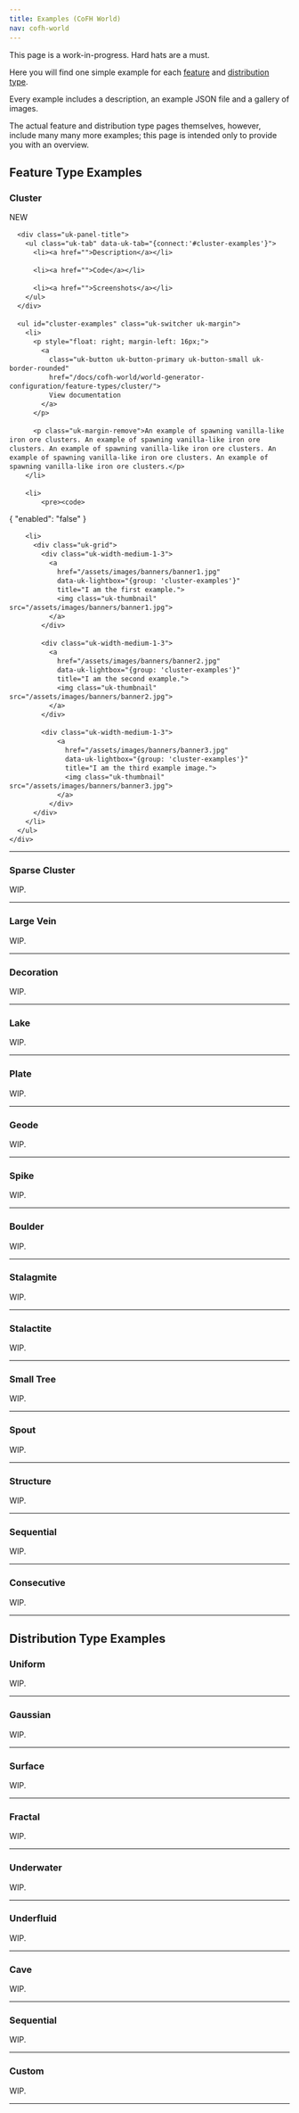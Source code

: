 ```yaml
---
title: Examples (CoFH World)
nav: cofh-world
---
```


<div class="uk-alert uk-margin-large-bottom">
  <i class="uk-icon-info-circle"></i> This page is a work-in-progress. Hard hats are a must.
</div>

Here you will find one simple example for each [feature](world-generator-configuration/feature-types/) and [distribution type](world-generator-configuration/distribution-types/).

Every example includes a description, an example JSON file and a gallery of images.

The actual feature and distribution type pages themselves, however, include many many more examples; this page is intended only to provide you with an overview.

## Feature Type Examples

### Cluster

<div class="uk-grid">
  <div class="uk-width-1">
    <div class="uk-panel uk-panel-box"> <!-- uk-panel-box-primary -->
      <div class="uk-panel-badge uk-badge">NEW</div>

      <div class="uk-panel-title">
        <ul class="uk-tab" data-uk-tab="{connect:'#cluster-examples'}">
          <li><a href="">Description</a></li>

          <li><a href="">Code</a></li>

          <li><a href="">Screenshots</a></li>
        </ul>
      </div>

      <ul id="cluster-examples" class="uk-switcher uk-margin">
        <li>
          <p style="float: right; margin-left: 16px;">
            <a
              class="uk-button uk-button-primary uk-button-small uk-border-rounded"
              href="/docs/cofh-world/world-generator-configuration/feature-types/cluster/">
              View documentation
            </a>
          </p>

          <p class="uk-margin-remove">An example of spawning vanilla-like iron ore clusters. An example of spawning vanilla-like iron ore clusters. An example of spawning vanilla-like iron ore clusters. An example of spawning vanilla-like iron ore clusters. An example of spawning vanilla-like iron ore clusters.</p>
        </li>

        <li>
            <pre><code>
{
  "enabled": "false"
}
          </code></pre>
        </li>

        <li>
          <div class="uk-grid">
            <div class="uk-width-medium-1-3">
              <a
                href="/assets/images/banners/banner1.jpg"
                data-uk-lightbox="{group: 'cluster-examples'}"
                title="I am the first example.">
                <img class="uk-thumbnail" src="/assets/images/banners/banner1.jpg">
              </a>
            </div>

            <div class="uk-width-medium-1-3">
              <a
                href="/assets/images/banners/banner2.jpg"
                data-uk-lightbox="{group: 'cluster-examples'}"
                title="I am the second example.">
                <img class="uk-thumbnail" src="/assets/images/banners/banner2.jpg">
              </a>
            </div>

            <div class="uk-width-medium-1-3">
                <a
                  href="/assets/images/banners/banner3.jpg"
                  data-uk-lightbox="{group: 'cluster-examples'}"
                  title="I am the third example image.">
                  <img class="uk-thumbnail" src="/assets/images/banners/banner3.jpg">
                </a>
              </div>
          </div>
        </li>
      </ul>
    </div>
  </div>
</div>

------

### Sparse Cluster

WIP.

------

### Large Vein

WIP.

------

### Decoration

WIP.

------

### Lake

WIP.

------

### Plate

WIP.

------

### Geode

WIP.

------

### Spike

WIP.

------

### Boulder

WIP.

------

### Stalagmite

WIP.

------

### Stalactite

WIP.

------

### Small Tree

WIP.

------

### Spout

WIP.

------

### Structure

WIP.

------

### Sequential

WIP.

------

### Consecutive

WIP.

------

## Distribution Type Examples

### Uniform

WIP.

------

### Gaussian

WIP.

------

### Surface

WIP.

------

### Fractal

WIP.

------

### Underwater

WIP.

------

### Underfluid

WIP.

------

### Cave

WIP.

------

### Sequential

WIP.

------

### Custom

WIP.

------

